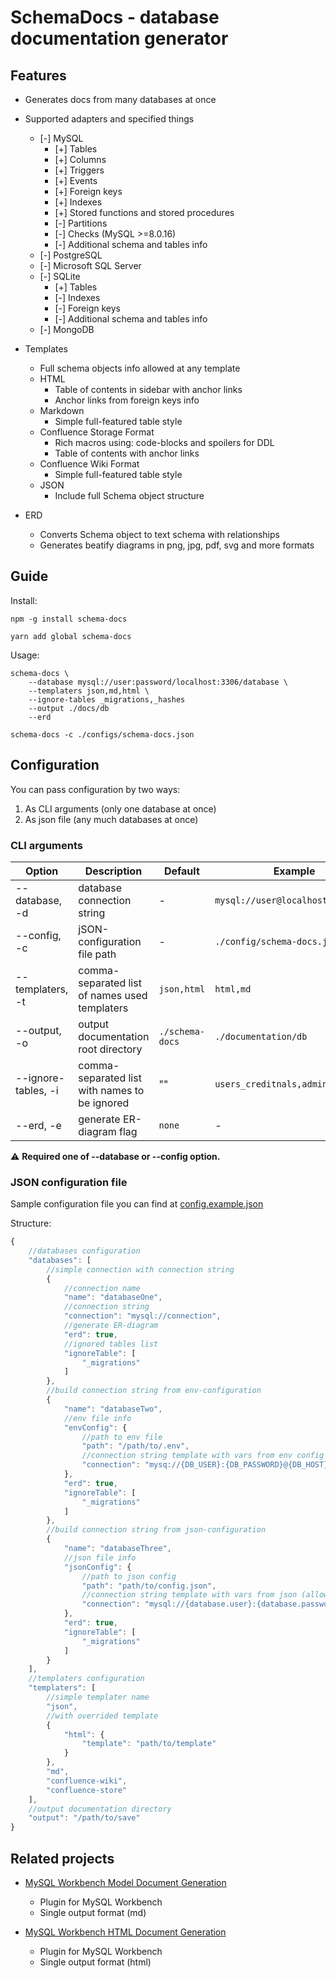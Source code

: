 # SchemaDocs - database documentation generator

## Features

- Generates docs from many databases at once
- Supported adapters and specified things
    - [-] MySQL
        - [+] Tables
        - [+] Columns
        - [+] Triggers
        - [+] Events
        - [+] Foreign keys
        - [+] Indexes
        - [+] Stored functions and stored procedures
        - [-] Partitions
        - [-] Checks (MySQL >=8.0.16)
        - [-] Additional schema and tables info  
    - [-] PostgreSQL
    - [-] Microsoft SQL Server
    - [-] SQLite
        - [+] Tables
        - [-] Indexes
        - [-] Foreign keys
        - [-] Additional schema and tables info
    - [-] MongoDB
    
- Templates
    - Full schema objects info allowed at any template
    - HTML
        - Table of contents in sidebar with anchor links
        - Anchor links from foreign keys info 
    - Markdown
        - Simple full-featured table style
    - Confluence Storage Format
        - Rich macros using: code-blocks and spoilers for DDL
        - Table of contents with anchor links
    - Confluence Wiki Format 
        - Simple full-featured table style
    - JSON
        - Include full Schema object structure
- ERD
    - Converts Schema object to text schema with relationships
    - Generates beatify diagrams in png, jpg, pdf, svg and more formats

## Guide

Install:  
```schell
npm -g install schema-docs

yarn add global schema-docs
```

Usage:

```schell
schema-docs \ 
    --database mysql://user:password/localhost:3306/database \ 
    --templaters json,md,html \
    --ignore-tables _migrations,_hashes
    --output ./docs/db
    --erd  

schema-docs -c ./configs/schema-docs.json
```

## Configuration

You can pass configuration by two ways:
1. As CLI arguments (only one database at once)
2. As json file (any much databases at once)

### CLI arguments

| Option                | Description                                   | Default           | Example                           |
| --------------------- | --------------------------------------------- | ----------------- | --------------------------------- |
| --database, -d        | database connection string                    | -                 | `mysql://user@localhost/database` |
| --config, -c          | jSON-configuration file path                  | -                 | `./config/schema-docs.json`       |
| --templaters, -t      | comma-separated list of names used templaters | `json,html`       | `html,md`                         |
| --output, -o          | output documentation root directory           | `./schema-docs`   | `./documentation/db`              |
| --ignore-tables, -i   | comma-separated list with names to be ignored | ""                | `users_creditnals,admin_users`    |
| --erd, -e             | generate ER-diagram flag                      | `none`            | -                                 |

⚠️ **Required one of --database or --config option.**  

### JSON configuration file

Sample configuration file you can find at [config.example.json](./config.example.json)

Structure:

```js
{	
	//databases configuration
	"databases": [
        //simple connection with connection string
		{
			//connection name
            "name": "databaseOne",
			//connection string
            "connection": "mysql://connection",
			//generate ER-diagram
            "erd": true,
			//ignored tables list
            "ignoreTable": [
                "_migrations"
            ]
        },
		//build connection string from env-configuration
        {
            "name": "databaseTwo",
            //env file info
			"envConfig": {
				//path to env file
                "path": "/path/to/.env",
				//connection string template with vars from env config
                "connection": "mysq://{DB_USER}:{DB_PASSWORD}@{DB_HOST}:{DB_PORT}/{DB_NAME}"
            },
            "erd": true,
            "ignoreTable": [
                "_migrations"
            ]
        }, 
		//build connection string from json-configuration
        {
            "name": "databaseThree",
			//json file info
            "jsonConfig": {
				//path to json config
                "path": "path/to/config.json",
				//connection string template with vars from json (allowed nesting)
                "connection": "mysql://{database.user}:{database.password}"
            },
            "erd": true,
            "ignoreTable": [
                "_migrations"
            ]
        }
    ],
	//templaters configuration
	"templaters": [
		//simple templater name
		"json",
		//with overrided template
        {
            "html": {
                "template": "path/to/template"
            }
        },
		"md",
		"confluence-wiki",
		"confluence-store"
    ],
	//output documentation directory 
    "output": "/path/to/save"
}
```

## Related projects

- [MySQL Workbench Model Document Generation](https://github.com/letrunghieu/mysql-workbench-plugin-doc-generating)
    - Plugin for MySQL Workbench
    - Single output format (md)

- [MySQL Workbench HTML Document Generation](https://github.com/d1soft/mysql-workbench-html-doc-generator)
    - Plugin for MySQL Workbench
    - Single output format (html)
